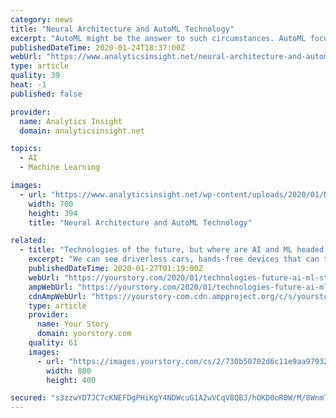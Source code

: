 ```yaml
---
category: news
title: "Neural Architecture and AutoML Technology"
excerpt: "AutoML might be the answer to such circumstances. AutoML focuses on automating each part of the machine learning (ML) work process to increase effectiveness and democratize machine learning so that non-specialists can apply machine learning to their issues ..."
publishedDateTime: 2020-01-24T18:37:00Z
webUrl: "https://www.analyticsinsight.net/neural-architecture-and-automl-technology/"
type: article
quality: 39
heat: -1
published: false

provider:
  name: Analytics Insight
  domain: analyticsinsight.net

topics:
  - AI
  - Machine Learning

images:
  - url: "https://www.analyticsinsight.net/wp-content/uploads/2020/01/Neural-Network.jpg"
    width: 700
    height: 394
    title: "Neural Architecture and AutoML Technology"

related:
  - title: "Technologies of the future, but where are AI and ML headed to?"
    excerpt: "We can see driverless cars, hands-free devices that can turn on the lights ... The error rate is already drastically reducing.\" A subset of artificial intelligence, machine learning allows systems to make predictions and crucial business decisions, driven by data and pattern-based experiences. Without humans having to intervene, the algorithms ..."
    publishedDateTime: 2020-01-27T01:19:00Z
    webUrl: "https://yourstory.com/2020/01/technologies-future-ai-ml-startups-machine-intelligence"
    ampWebUrl: "https://yourstory.com/2020/01/technologies-future-ai-ml-startups-machine-intelligence/amp"
    cdnAmpWebUrl: "https://yourstory-com.cdn.ampproject.org/c/s/yourstory.com/2020/01/technologies-future-ai-ml-startups-machine-intelligence/amp"
    type: article
    provider:
      name: Your Story
      domain: yourstory.com
    quality: 61
    images:
      - url: "https://images.yourstory.com/cs/2/730b50702d6c11e9aa979329348d4c3e/Data-Science-TrendsBanner-1579782961252.png?fm=png&auto=format"
        width: 800
        height: 400

secured: "s3zzwYD7JC7cKNEFDgPHiKgY4NDWcuG1A2wVCqV8QBJ/hOKD0oR0W/M/8WnmTC9u4/kpX/h/opwTEfDZHWrIAD5s8y/n7cKbwVtrCGNbue4p7xepx2S9pKUP86BalVxp+QK6Rit2NYiarcl1FGfdAd3rlsH+LyIAHY9jW/WbIoYSb8quJdfvb/m8bX67OTReJbPUmOJEH/JPpPVfCT9gakHu6KQs6ReABWU7QNHQklmYcYgH+8FwGYwmRcLWSfIeurZ6Arm0aZNeBnxiw4jvk+W3T3nb99kz5SdjUYzl16CcujfqEwOe0kvomRJbi5UU;8uEc+s1ZsxV/G7XJV+RxqQ=="
---
```


